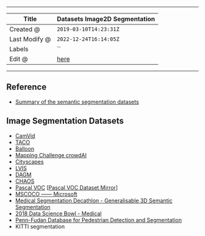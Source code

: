 -----

| Title         | Datasets Image2D Segmentation                        |
| ------------- | ---------------------------------------------------- |
| Created @     | `2019-03-10T14:23:31Z`                               |
| Last Modify @ | `2022-12-24T16:14:05Z`                               |
| Labels        | \`\`                                                 |
| Edit @        | [here](https://github.com/junxnone/aiwiki/issues/97) |

-----

## Reference

  - [Summary of the semantic segmentation
    datasets](https://github.com/zhixuanli/segmentation-paper-reading-notes/blob/master/others/Summary%20of%20the%20semantic%20segmentation%20datasets.md)

## Image Segmentation Datasets

  - [CamVid](/Datasets_Image_Segmentation_CamVid)
  - [TACO](/Datasets_Image_Segmentation_TACO)
  - [Balloon](/Datasets_Image_Segmentation_Balloon)
  - [Mapping Challenge
    crowdAI](/Datasets_Image_Segmentation_Mapping_Challenge_crowdAI)
  - [Cityscapes](/Datasets_Image_Segmentation_Cityscapes)
  - [LVIS](/Datasets_Image_Segmentation_LVIS)
  - [DAGM](/Datasets_Image_Segmentation_DAGM)
  - [CHAOS](/Datasets_Image_Segmentation_CHAOS)
  - [Pascal VOC](/Datasets_Image_PascalVOC) \[[Pascal VOC Dataset
    Mirror](https://pjreddie.com/projects/pascal-voc-dataset-mirror/)\]
  - [MSCOCO —— Microsoft](http://cocodataset.org/#home)
  - [Medical Segmentation Decathlon - Generalisable 3D Semantic
    Segmentation](http://medicaldecathlon.com/)
  - [2018 Data Science Bowl -
    Medical](https://www.kaggle.com/c/data-science-bowl-2018/overview/description)
  - [Penn-Fudan Database for Pedestrian Detection and
    Segmentation](https://www.cis.upenn.edu/~jshi/ped_html/)
  - KITTI segmentation
